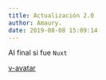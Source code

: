 ```yaml
---
title: Actualización 2.0
author: Amaury.
date: 2019-08-08 15:09:14
---
```


Al final si fue `Nuxt`

[v-avatar](https://www.npmjs.com/package/@amaury-tobias/v-avatar)
